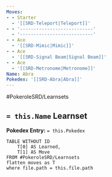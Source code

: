 ```yaml
---
Moves:
- - Starter
  - '[[SRD-Teleport|Teleport]]'
- - '---------------------------'
  - '---------------------------'
- - Ace
  - '[[SRD-Mimic|Mimic]]'
- - Ace
  - '[[SRD-Signal Beam|Signal Beam]]'
- - Ace
  - '[[SRD-Metronome|Metronome]]'
Name: Abra
Pokedex: '[[SRD-Abra|Abra]]'
---
```


#PokeroleSRD/Learnsets

## `= this.Name` Learnset

**Pokedex Entry:** `= this.Pokedex`

```dataview
TABLE WITHOUT ID
    T[0] AS Learned,
    T[1] AS Move
FROM #PokeroleSRD/Learnsets
flatten moves as T
where file.path = this.file.path
```
